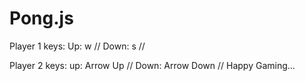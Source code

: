 # Pong.js
Player 1 keys:
  Up: w //
  Down: s //
  
Player 2 keys:
  up: Arrow Up  //
  Down: Arrow Down //
Happy Gaming...
